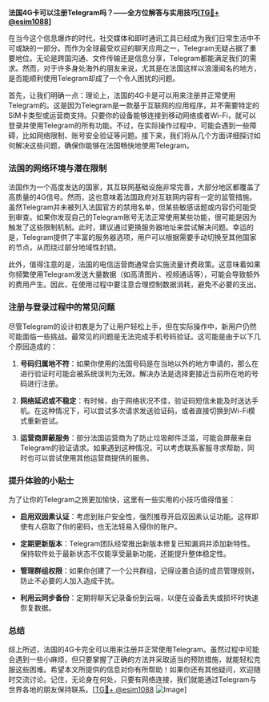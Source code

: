 **法国4G卡可以注册Telegram吗？——全方位解答与实用技巧[[TG💪+ @esim1088](https://t.me/s/esim1088)]**

在当今这个信息爆炸的时代，社交媒体和即时通讯工具已经成为我们日常生活中不可或缺的一部分。而作为全球最受欢迎的聊天应用之一，Telegram无疑占据了重要地位。无论是跨国沟通、文件传输还是信息分享，Telegram都能满足我们的需求。然而，对于许多身处海外的朋友来说，尤其是在法国这样以浪漫闻名的地方，是否能顺利使用Telegram却成了一个令人困扰的问题。

首先，让我们明确一点：理论上，法国的4G卡是可以用来注册并正常使用Telegram的。这是因为Telegram是一款基于互联网的应用程序，并不需要特定的SIM卡类型或运营商支持。只要你的设备能够连接到移动网络或者Wi-Fi，就可以登录并使用Telegram的所有功能。不过，在实际操作过程中，可能会遇到一些障碍，比如网络限制、账号安全验证等问题。接下来，我们将从几个方面详细探讨如何解决这些问题，确保你能够在法国畅快地使用Telegram。

### 法国的网络环境与潜在限制

法国作为一个高度发达的国家，其互联网基础设施非常完善，大部分地区都覆盖了高质量的4G信号。然而，这也意味着法国政府对互联网内容有一定的监管措施。虽然Telegram并未被列入法国官方的禁用名单，但某些敏感话题或内容仍可能受到审查。如果你发现自己的Telegram账号无法正常使用某些功能，很可能是因为触发了这些限制机制。此时，建议通过更换服务器地址来尝试解决问题。幸运的是，Telegram提供了丰富的服务器选项，用户可以根据需要手动切换至其他国家的节点，从而绕过部分地域性封锁。

此外，值得注意的是，法国的电信运营商通常会实施流量计费政策。这意味着如果你频繁使用Telegram发送大量数据（如高清图片、视频通话等），可能会导致额外的费用产生。因此，在使用过程中要注意合理控制数据消耗，避免不必要的支出。

### 注册与登录过程中的常见问题

尽管Telegram的设计初衷是为了让用户轻松上手，但在实际操作中，新用户仍然可能面临一些挑战。最常见的问题是无法完成手机号码验证。这可能是由于以下几个原因造成的：

1. **号码归属地不符**：如果你使用的法国号码是在当地以外的地方申请的，那么在进行验证时可能会被系统误判为无效。解决办法是选择更接近当前所在地的号码进行注册。
   
2. **网络延迟或不稳定**：有时候，由于网络状况不佳，验证码短信未能及时送达手机。在这种情况下，可以尝试多次请求发送验证码，或者直接切换到Wi-Fi模式重新尝试。

3. **运营商屏蔽服务**：部分法国运营商为了防止垃圾邮件泛滥，可能会屏蔽来自Telegram的验证请求。如果遇到这种情况，可以考虑联系客服寻求帮助，同时也可以尝试使用其他运营商提供的服务。

### 提升体验的小贴士

为了让你的Telegram之旅更加愉快，这里有一些实用的小技巧值得借鉴：

- **启用双因素认证**：考虑到账户安全性，强烈推荐开启双因素认证功能。这样即使有人窃取了你的密码，也无法轻易入侵你的账户。
  
- **定期更新版本**：Telegram团队经常推出新版本修复已知漏洞并添加新特性。保持软件处于最新状态不仅能享受最新功能，还能提升整体稳定性。

- **管理群组权限**：如果你创建了一个公共群组，记得设置合适的成员管理规则，防止不必要的人加入造成干扰。

- **利用云同步备份**：定期将聊天记录备份到云端，以便在设备丢失或损坏时快速恢复数据。

### 总结

综上所述，法国的4G卡完全可以用来注册并正常使用Telegram。虽然过程中可能会遇到一些小麻烦，但只要掌握了正确的方法并采取适当的预防措施，就能轻松克服这些困难。希望本文所提供的信息对你有所帮助！如果你还有其他疑问，欢迎随时交流讨论。记住，无论身在何处，只要有网络连接，我们就能通过Telegram与世界各地的朋友保持联系。[[TG💪+ @esim1088](https://t.me/s/esim1088) ![Image](https://i.postimg.cc/4NQfJmqS/Snipaste-2025-05-13-00-14-12.png)]